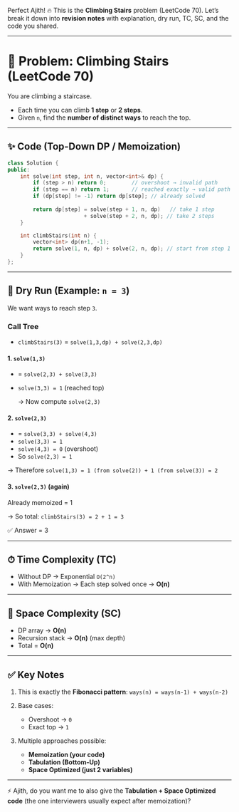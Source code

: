 Perfect Ajith! 🔥 This is the **Climbing Stairs** problem (LeetCode 70). Let’s break it down into **revision notes** with explanation, dry run, TC, SC, and the code you shared.

---

# 📘 Problem: Climbing Stairs (LeetCode 70)

You are climbing a staircase.

* Each time you can climb **1 step** or **2 steps**.
* Given `n`, find the **number of distinct ways** to reach the top.

---

## ✨ Code (Top-Down DP / Memoization)

```cpp
class Solution {
public:
    int solve(int step, int n, vector<int>& dp) {
        if (step > n) return 0;        // overshoot → invalid path
        if (step == n) return 1;       // reached exactly → valid path
        if (dp[step] != -1) return dp[step]; // already solved
        
        return dp[step] = solve(step + 1, n, dp)   // take 1 step
                        + solve(step + 2, n, dp); // take 2 steps
    }

    int climbStairs(int n) {
        vector<int> dp(n+1, -1);
        return solve(1, n, dp) + solve(2, n, dp); // start from step 1 or 2
    }
};
```

---

## 🔎 Dry Run (Example: `n = 3`)

We want ways to reach step `3`.

### Call Tree

* `climbStairs(3)` = `solve(1,3,dp) + solve(2,3,dp)`

#### 1. `solve(1,3)`

* \= `solve(2,3) + solve(3,3)`
* `solve(3,3) = 1` (reached top)

  → Now compute `solve(2,3)`

#### 2. `solve(2,3)`

* \= `solve(3,3) + solve(4,3)`
* `solve(3,3) = 1`
* `solve(4,3) = 0` (overshoot)
* So `solve(2,3) = 1`

→ Therefore `solve(1,3) = 1 (from solve(2)) + 1 (from solve(3)) = 2`

#### 3. `solve(2,3)` (again)

Already memoized = 1

→ So total: `climbStairs(3) = 2 + 1 = 3`

✅ Answer = 3

---

## ⏱ Time Complexity (TC)

* Without DP → Exponential `O(2^n)`
* With Memoization → Each step solved once → **O(n)**

---

## 💾 Space Complexity (SC)

* DP array → **O(n)**
* Recursion stack → **O(n)** (max depth)
* Total = **O(n)**

---

## ✅ Key Notes

1. This is exactly the **Fibonacci pattern**:
   `ways(n) = ways(n-1) + ways(n-2)`
2. Base cases:

   * Overshoot → `0`
   * Exact top → `1`
3. Multiple approaches possible:

   * **Memoization (your code)**
   * **Tabulation (Bottom-Up)**
   * **Space Optimized (just 2 variables)**

---

⚡ Ajith, do you want me to also give the **Tabulation + Space Optimized code** (the one interviewers usually expect after memoization)?
